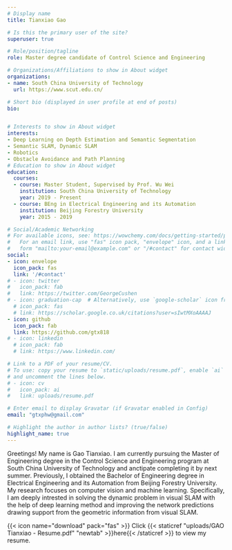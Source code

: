 ```yaml
---
# Display name
title: Tianxiao Gao

# Is this the primary user of the site?
superuser: true

# Role/position/tagline
role: Master degree candidate of Control Science and Engineering

# Organizations/Affiliations to show in About widget
organizations:
- name: South China University of Technology
  url: https://www.scut.edu.cn/

# Short bio (displayed in user profile at end of posts)
bio: 


# Interests to show in About widget
interests:
- Deep Learning on Depth Estimation and Semantic Segmentation
- Semantic SLAM, Dynamic SLAM
- Robotics
- Obstacle Avoidance and Path Planning
# Education to show in About widget
education:
  courses:
  - course: Master Student, Supervised by Prof. Wu Wei
    institution: South China University of Technology
    year: 2019 - Present
  - course: BEng in Electrical Engineering and its Automation
    institution: Beijing Forestry University
    year: 2015 - 2019

# Social/Academic Networking
# For available icons, see: https://wowchemy.com/docs/getting-started/page-builder/#icons
#   For an email link, use "fas" icon pack, "envelope" icon, and a link in the
#   form "mailto:your-email@example.com" or "/#contact" for contact widget.
social:
- icon: envelope
  icon_pack: fas
  link: '/#contact'
# - icon: twitter
#   icon_pack: fab
#   link: https://twitter.com/GeorgeCushen
# - icon: graduation-cap  # Alternatively, use `google-scholar` icon from `ai` icon pack
  # icon_pack: fas
  # link: https://scholar.google.co.uk/citations?user=sIwtMXoAAAAJ
- icon: github
  icon_pack: fab
  link: https://github.com/gtx818
# - icon: linkedin
  # icon_pack: fab
  # link: https://www.linkedin.com/

# Link to a PDF of your resume/CV.
# To use: copy your resume to `static/uploads/resume.pdf`, enable `ai` icons in `params.toml`, 
# and uncomment the lines below.
# - icon: cv
#   icon_pack: ai
#   link: uploads/resume.pdf

# Enter email to display Gravatar (if Gravatar enabled in Config)
email: "gtxphw@gmail.com"

# Highlight the author in author lists? (true/false)
highlight_name: true
---
```


Greetings! My name is Gao Tianxiao. I am currently pursuing the Master of Engineering degree in the Control Science and Engineering program at South China University of Technology and anctipate completing it by next summer. Previously, I obtained the Bachelor of Engineering degree in Electrical Engineering and its Automation from Beijing Forestry University. My research focuses on computer vision and machine learning. Specifically, I am deeply intrested in solving the dynamic problem in visual SLAM with the help of deep learning method and improving the network predictions drawing support from the geometric information from visual SLAM.

{{< icon name="download" pack="fas" >}} Click {{< staticref "uploads/GAO Tianxiao - Resume.pdf" "newtab" >}}here{{< /staticref >}} to view my resume.
